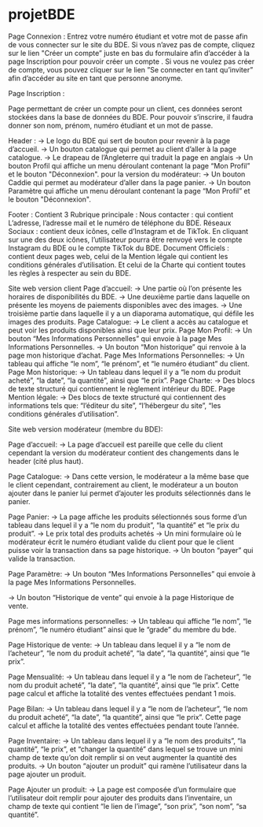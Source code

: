 # projetBDE

Page Connexion : Entrez votre numéro étudiant et votre mot de passe afin de vous connecter sur le site du BDE. 
Si vous n’avez pas de compte, cliquez sur le lien "Créer un compte” juste en bas du formulaire afin d’accéder à la page Inscription pour pouvoir créer un compte .
Si vous ne voulez pas créer de compte, vous pouvez cliquer sur le lien ”Se connecter en tant qu’inviter” afin d’accéder au site en tant que personne anonyme.




Page Inscription :

Page permettant de créer un compte pour un client, ces données seront stockées dans la base de données du BDE.
Pour pouvoir s’inscrire, il faudra donner son nom, prénom, numéro étudiant et un mot de passe.

Header :
→ Le logo du BDE qui sert de bouton pour revenir à la page d’accueil.
→ Un bouton catalogue qui permet au client d’aller à la page catalogue.
→ Le drapeau de l’Angleterre qui traduit la page en anglais
→ Un bouton Profil qui affiche un menu déroulant  contenant la page “Mon Profil” et le bouton "Déconnexion".
 pour la version du modérateur:
→ Un bouton Caddie qui permet au modérateur d’aller dans la page panier.
→ Un bouton Paramètre qui affiche un menu déroulant  contenant la page “Mon Profil” et le bouton "Déconnexion".

Footer : Contient 3 Rubrique principale : 
Nous contacter : qui contient L’adresse, l’adresse mail et  le numéro de téléphone du BDE.
Réseaux Sociaux :  contient deux icônes, celle d’Instagram et  de TikTok. En cliquant sur une des deux icônes, l’utilisateur pourra être renvoyé vers le compte Instagram du BDE ou le compte TikTok du BDE.
Document Officiels : contient deux pages web, celui de la Mention légale qui contient les conditions  générales d’utilisation. Et celui de la Charte qui contient toutes les règles à respecter au sein du BDE.


    
Site web version client
Page d’accueil: 
→ Une partie où l’on présente les horaires de disponibilités du BDE.
→ Une deuxième partie dans laquelle on présente les moyens de paiements disponibles avec des images.
→ Une troisième partie dans laquelle il y a un diaporama automatique, qui défile les images des produits.
Page Catalogue: 
→ Le client a accès au catalogue et peut voir les produits disponibles ainsi que leur prix.
Page Mon Profil: 
→ Un bouton “Mes Informations Personnelles” qui envoie à la page Mes Informations Personnelles.
→ Un bouton “Mon historique” qui renvoie à la page mon historique d’achat.
 Page Mes Informations Personnelles: 
→ Un tableau qui affiche “le nom”, “le prénom”, et “le numéro étudiant” du client.
Page Mon historique: 
→ Un tableau dans lequel il y a “le nom du produit acheté”, “la date”, “la quantité”, ainsi que “le prix”.
Page Charte:
→ Des blocs de texte structuré qui contiennent le règlement intérieur du BDE.
Page Mention légale:
→ Des blocs de texte structuré qui contiennent des informations tels que: “l’éditeur du site”, “l’hébergeur du site”, “les conditions générales d’utilisation”.






Site web version modérateur (membre du BDE):

Page d’accueil:
→ La page d’accueil est pareille que celle du client cependant la version du modérateur contient des changements dans le header (cité plus haut).

Page Catalogue:
→ Dans cette version, le modérateur a la même base que le client cependant, contrairement au client, le modérateur a un bouton ajouter dans le panier lui permet d’ajouter les produits sélectionnés dans le panier.

Page Panier:
→ La page affiche les produits sélectionnés sous forme d’un tableau dans lequel il y a “le nom du produit”, “la quantité” et “le prix du produit”.
→ Le prix total des produits achetés 
→ Un mini formulaire où le modérateur écrit le numéro étudiant valide du client pour que le client puisse voir la transaction dans sa page historique.
→ Un bouton “payer” qui valide la transaction.

Page Paramètre:
→ Un bouton “Mes Informations Personnelles” qui envoie à la page Mes Informations Personnelles.

→ Un bouton “Historique de vente” qui envoie à la page Historique de vente.

Page mes informations personnelles:
→ Un tableau qui affiche “le nom”, “le prénom”, “le numéro étudiant” ainsi que le “grade” du membre du bde.

Page Historique de vente:
→ Un tableau dans lequel il y a “le nom de l’acheteur”, “le nom du produit acheté”, “la date”, “la quantité”, ainsi que “le prix”.

Page Mensualité:
→ Un tableau dans lequel il y a “le nom de l’acheteur”, “le nom du produit acheté”, “la date”, “la quantité”, ainsi que “le prix”. Cette page calcul et affiche la totalité des ventes effectuées pendant 1 mois.

Page Bilan: 
→ Un tableau dans lequel il y a “le nom de l’acheteur”, “le nom du produit acheté”, “la date”, “la quantité”, ainsi que “le prix”. Cette page calcul et affiche la totalité des ventes effectuées pendant toute l’année.

Page Inventaire:
→ Un tableau dans lequel il y a “le nom des produits”, “la quantité”, “le prix”,  et “changer la quantité” dans lequel se trouve un mini champ de texte qu’on doit remplir si on veut augmenter la quantité des produits.
→ Un bouton “ajouter un produit” qui ramène l’utilisateur dans la page ajouter un produit.

Page Ajouter un produit:
→ La page est composée d’un formulaire que l’utilisateur doit remplir pour ajouter des produits dans l’inventaire, un champ de texte qui contient “le lien de l’image”, “son prix”, “son nom”, “sa quantité”.
